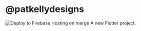 # @patkellydesigns

![Deploy to Firebase Hosting on merge](https://github.com/patkellydesigns/firebase_template/workflows/Deploy%20to%20Firebase%20Hosting%20on%20merge/badge.svg)
A new Flutter project.

 
